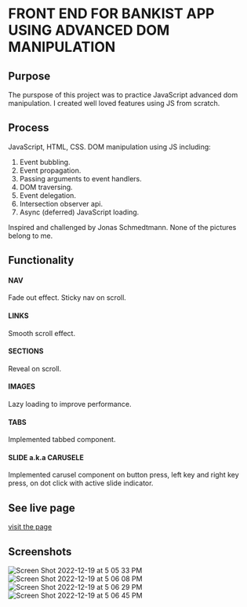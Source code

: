 # FRONT END FOR BANKIST APP USING ADVANCED DOM MANIPULATION

## Purpose
The purspose of this project was to practice JavaScript advanced dom manipulation. I created well loved features using JS from scratch.

## Process
JavaScript, HTML, CSS. DOM manipulation using JS including:
1) Event bubbling.
2) Event propagation.
3) Passing arguments to event handlers.
4) DOM traversing.
5) Event delegation.
6) Intersection observer api. 
7) Async (deferred) JavaScript loading.
 
Inspired and challenged by Jonas Schmedtmann. None of the pictures belong to me.

## Functionality
#### NAV
Fade out effect. Sticky nav on scroll.

#### LINKS
Smooth scroll effect.

#### SECTIONS
Reveal on scroll.

#### IMAGES
Lazy loading to improve performance.

#### TABS
Implemented tabbed component.

#### SLIDE a.k.a CARUSELE
Implemented carusel component on button press, left key and right key press, on dot click with active slide indicator.

## See live page
[visit the page](https://learnfl.github.io/proj-web-advanced-dom-manipulation/)

## Screenshots
![Screen Shot 2022-12-19 at 5 05 33 PM](https://user-images.githubusercontent.com/86169204/208534200-1f921995-3cd7-48a6-9ee6-c9579ade510e.png)
![Screen Shot 2022-12-19 at 5 06 08 PM](https://user-images.githubusercontent.com/86169204/208534560-13b71374-ca6d-41be-a9e6-7a95017f614f.png)
![Screen Shot 2022-12-19 at 5 06 29 PM](https://user-images.githubusercontent.com/86169204/208534779-9fca6cb8-f020-46dd-b748-4fa46427ae26.png)
![Screen Shot 2022-12-19 at 5 06 45 PM](https://user-images.githubusercontent.com/86169204/208534937-42311cdd-20c5-47c0-bc3c-0bbbf2c726e1.png)


